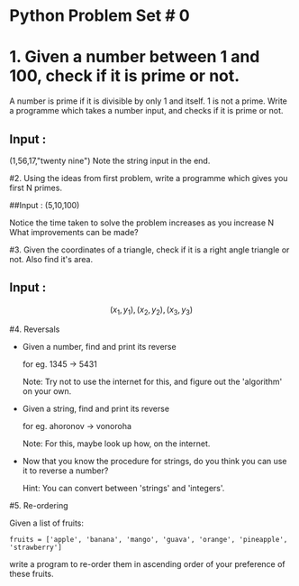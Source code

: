 # Python Problem Set # 0

# 1. Given a number between 1 and 100, check if it is prime or not.

A number is prime if it is divisible by only 1 and itself. 1 is not a prime.
Write a programme which takes a number input, and checks if it is prime or not.

## Input :
(1,56,17,"twenty nine")
Note the string input in the end.

#2. Using the ideas from first problem, write a programme which gives you first N primes.

##Input : (5,10,100)

Notice the time taken to solve the problem increases as you increase N
What improvements can be made?

#3. Given the coordinates of a triangle, check if it is a right angle triangle or not. Also find it's area.

## Input :
$$ (x_1, y_1), (x_2,y_2), (x_3,y_3) $$

#4. Reversals

 - Given a number, find and print its reverse

    for eg. 1345 -> 5431

    Note: Try not to use the internet for this, and figure out the 'algorithm' on your own.

 - Given a string, find and print its reverse

    for eg. ahoronov -> vonoroha

    Note: For this, maybe look up how, on the internet.

 - Now that you know the procedure for strings, do you think you can use it to reverse a number?

    Hint: You can convert between 'strings' and 'integers'.

#5. Re-ordering

Given a list of fruits:

    fruits = ['apple', 'banana', 'mango', 'guava', 'orange', 'pineapple', 'strawberry']

write a program to re-order them in ascending order of your preference of these fruits.
